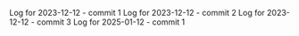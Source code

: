 Log for 2023-12-12 - commit 1
Log for 2023-12-12 - commit 2
Log for 2023-12-12 - commit 3
Log for 2025-01-12 - commit 1
